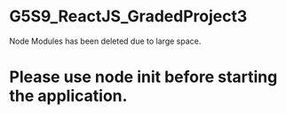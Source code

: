 # G5S9_ReactJS_GradedProject3

Node Modules has been deleted due to large space.

# Please use node init before starting the application.
